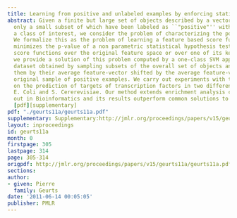 ```yaml
---
title: Learning from positive and unlabeled examples by enforcing statistical significance
abstract: Given a finite but large set of objects described by a vector of features,
  only a small subset of which have been labeled as ``"positive"'' with respect to
  a class of interest, we consider the problem of characterizing the positive class.
  We formalize this as the problem of learning a feature based score function that
  minimizes the p-value of a non parametric statistical hypothesis test. For linear
  score functions over the original feature space or over one of its kernelized versions,
  we provide a solution of this problem computed by a one-class SVM applied on a surrogate
  dataset obtained by sampling subsets of the overall set of objects and representing
  them by their average feature-vector shifted by the average feature-vector of the
  original sample of positive examples. We carry out experiments with this method
  on the prediction of targets of transcription factors in two different organisms,
  E. Coli and S. Cererevisiae. Our method extends enrichment analysis commonly carried
  out in Bioinformatics and its results outperform common solutions to this problem.
  [pdf][supplementary]
pdf: "./geurts11a/geurts11a.pdf"
supplementary: Supplementary:http://jmlr.org/proceedings/papers/v15/geurts11a/geurts11aSupple.pdf
layout: inproceedings
id: geurts11a
month: 0
firstpage: 305
lastpage: 314
page: 305-314
origpdf: http://jmlr.org/proceedings/papers/v15/geurts11a/geurts11a.pdf
sections: 
author:
- given: Pierre
  family: Geurts
date: '2011-06-14 00:05:05'
publisher: PMLR
---
```


